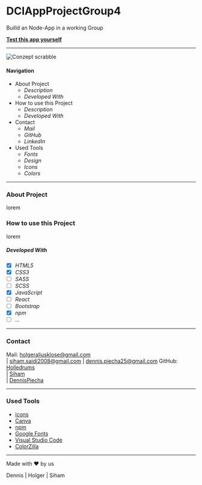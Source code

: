 # DCIAppProjectGroup4

Builld an Node-App in a working Group

**[Test this app yourself](github.link)**

---

![Conzept scrabble](planning/concept.png)

#### Navigation

- About Project
  - _Description_
  - _Developed With_
- How to use this Project
  - _Description_
  - _Developed With_
- Contact
  - _Mail_
  - _GitHub_
  - _LinkedIn_
- Used Tools
  - _Fonts_
  - _Design_
  - _Icons_
  - _Colors_

---

### About Project

lorem

### How to use this Project

lorem

##### Developed With

- [x] _HTML5_
- [x] _CSS3_
- [ ] _SASS_
- [ ] _SCSS_
- [x] _JavaScript_
- [ ] _React_
- [ ] _Bootstrap_
- [x] _npm_
- [ ] _..._

---

### Contact


Mail: <holgeraliusklose@gmail.com><br> | siham.saidi2008@gmail.com | <dennis.piecha25@gmail.com>
GitHub: [Holledrums](https://github.com/holledrums)<br> | [Siham](https://github.com/sihamsaidi)<br> | [DennisPiecha](https://github.com/dennispiecha)<br>

---

### Used Tools

- [icons](https://)
- [Canva](https://www.canva.com/)
- [npm](https://www.npmjs.com/)
- [Google Fonts](https://fonts.google.com/)
- [Visual Studio Code](https://code.visualstudio.com/)
- [ColorZilla](https://www.colorzilla.com/chrome/)

---

Made with ❤️ by us

Dennis | Holger | Siham
